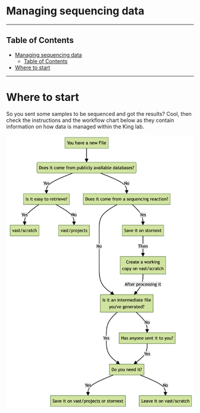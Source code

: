 # Managing sequencing data
----------------------------------------------------------------
## Table of Contents
- [Managing sequencing data](#managing-sequencing-data)
  - [Table of Contents](#table-of-contents)
- [Where to start](#where-to-start)

----------------------------------------------------------------

# Where to start

So you sent some samples to be sequenced and got the results? Cool, then check the instructions and the workflow chart below as they contain information on how data is managed within the King lab.  



![worfklow-filesystem](./img/workflow-organisation-file-system.png)